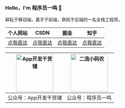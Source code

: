 ### Hello，I'm 程序员一鸣 👋

耕耘于移动端，着手于前端，熟知于后端的一名全栈工程师。


|  个人网站  |  CSDN  |  掘金  |  知乎  |
|  ----  | ----  | --- | --- |
| [点我直达](https://www.vipandroid.cn/) | [点我直达](https://blog.csdn.net/ming_147)|[点我直达](https://juejin.cn/user/1398234520239095)|[点我直达](https://www.zhihu.com/people/abnerming/posts)|


|  <img src="https://abnerming888.github.io/vip/image/abner.jpg" width="120" height="120" alt="App开发干货铺"/>  |  <img src="https://abnerming888.github.io/vip/image/code_er.jpg" width="120" height="120" alt="二流小码农"/>  |
|  ----  |  ----  |
|   公众号：App开发干货铺  |   公众号：程序员一鸣  |


